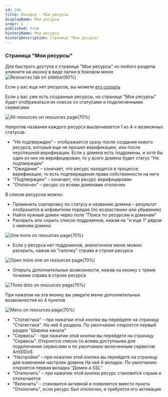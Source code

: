 ```yaml
---
id: 246
title: Вкладка - Мои ресурсы
displayName: Мои ресурсы
order: 1
published: true
historyName: Мои ресурсы
historyDescription: Страница "Мои ресурсы"
---
```


### Страница "Мои ресурсы"
Для быстрого доступа к странице "Мои ресурсы" из любого раздела кликните на иконку в виде папки в боковом меню
![Resources tab on sidebar(60%)](https://img.solarspace.pro/docs/resources-tab-on-sidebar.jpg "Вкладка 'Мои ресурсы' в боковом меню")

Если у вас еще нет ресурсов, вы можете [его создать]([205])

Если у вас уже есть созданные ресурсы, на странице "Мои ресурсы" будет отображаться их список со статусами и подключенными сервисами

![All resources on resources page(70%)](https://img.solarspace.pro/docs/all-resources-on-resources-page.jpg "Список ресурсов на странице 'Мои ресурсы'")

Напротив названия каждого ресурса высвечивается 1 из 4-х возможных статусов:
- "Не подтвержден" – отображается сразу после создания нового ресурса, который еще не прошел верификацию, или после неуспешной верификации. Если у домена есть поддомены, и хотя бы один из них не верифицирован, то у всего домена будет статус "Не подтвержден"
- "Ожидание" – означает, что ресурс находится в процессе верификации, то есть подтверждения права собственности на него
- "Подтвержден" – означает, что ресурс верифицирован
- "Отключен" – ресурс со всеми доменами отключен

В списке ресурсов можно: 
- Применить сортировку по статусу и названию домена – результат отобразится в алфавитном порядке (по возрастанию или убыванию)
- Найти нужный домен через поле "Поиск по ресурсам и доменам"
- Раскрыть или скрыть список поддоменов, нажав на "и еще 1" рядом с именем домена

![One more on resources page(70%)](https://img.solarspace.pro/docs/more-one-on-resources-page.jpg "Скрытый блок доменов на странице ресурсов")

- Если у ресурса нет поддоменов, аналогичное меню можно раскрыть, нажав на “галочку” справа в строке ресурса

![Open more one on resources page(70%)](https://img.solarspace.pro/docs/open-more-one-on-resources-page.jpg "Раскрытый блок доменов на странице ресурсов")

- Открыть дополнительные возможности, нажав на иконку с тремя точками справа в строке ресурса

![Three dots on resources page(70%)](https://img.solarspace.pro/docs/three-dots-on-resources-page.jpg "Иконка с тремя точками на странице ресурсов")

При нажатии на эта иконку вы увидите меню дополнительных возможностей из 4 пунктов

![Menu on resources page(70%)](https://img.solarspace.pro/docs/menu-on-resources-page.jpg "Меню на странице ресурсов")

- "Статистика" - при нажатии этой кнопки вы перейдете на страницу "Статистика". На ней 4 раздела. По умолчанию откроется первый раздел "Ширина канала"
- "Сервисы" - при нажатии этой кнопки вы перейдете на страницу "Сервисы". Откроется список со всеми доступными для подключения сервисами и по умолчанию включенным сервисом AntiDDoS
- “Настройки” – при нажатии этой кнопки вы перейдете на страницу для изменения настроек домена На ней 6 вкладок. По умолчанию откроется первая вкладка “Домен и SSL”
- “Отключить” – при нажатии этой кнопки ресурс становится серым и отключается
- "Включить" - становится активной и появляется вместо пункта "Отключить", если ресурс был отключен, и требуется его активация